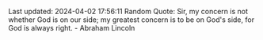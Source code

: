 Last updated: 2024-04-02 17:56:11
Random Quote: Sir, my concern is not whether God is on our side; my greatest concern is to be on God's side, for God is always right. - Abraham Lincoln